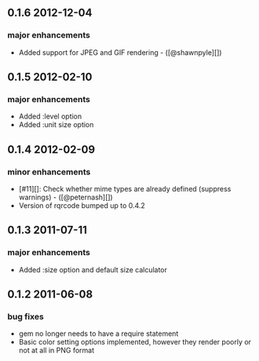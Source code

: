 ## 0.1.6 2012-12-04
### major enhancements
  * Added support for JPEG and GIF rendering - ([@shawnpyle][])

## 0.1.5 2012-02-10
### major enhancements
  * Added :level option
  * Added :unit size option

## 0.1.4 2012-02-09
### minor enhancements
  * [#11][]: Check whether mime types are already defined (suppress warnings) - ([@peternash][])
  * Version of rqrcode bumped up to 0.4.2

## 0.1.3 2011-07-11
### major enhancements
  * Added :size option and default size calculator

## 0.1.2 2011-06-08
### bug fixes
  * gem no longer needs to have a require statement
  * Basic color setting options implemented, however they render poorly or not at all in PNG format
